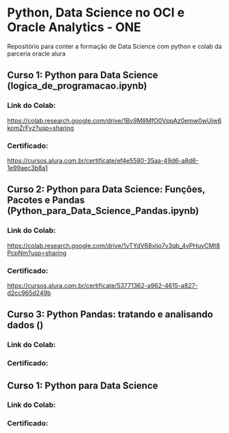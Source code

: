 # Python, Data Science no OCI e Oracle Analytics - ONE
Repositório para conter a formação de Data Science com python e colab da parceria oracle alura
## Curso 1: Python para Data Science (logica_de_programacao.ipynb)
### Link do Colab: 
https://colab.research.google.com/drive/1Bv9M8MfO0VppAz0emw0wUjw6komZrFyz?usp=sharing
### Certificado:
https://cursos.alura.com.br/certificate/ef4e5580-35aa-49d6-a8d6-1e99aec3b8a1
## Curso 2: Python para Data Science: Funções, Pacotes e Pandas (Python_para_Data_Science_Pandas.ipynb)
### Link do Colab: 
https://colab.research.google.com/drive/1vTYdV68xljo7v3qb_4vPHuyCMt8PcpNm?usp=sharing
### Certificado:
https://cursos.alura.com.br/certificate/53771362-a962-4615-a827-d2cc965d249b
## Curso 3: Python Pandas: tratando e analisando dados ()
### Link do Colab:
### Certificado:
## Curso 1: Python para Data Science
### Link do Colab:
### Certificado:
